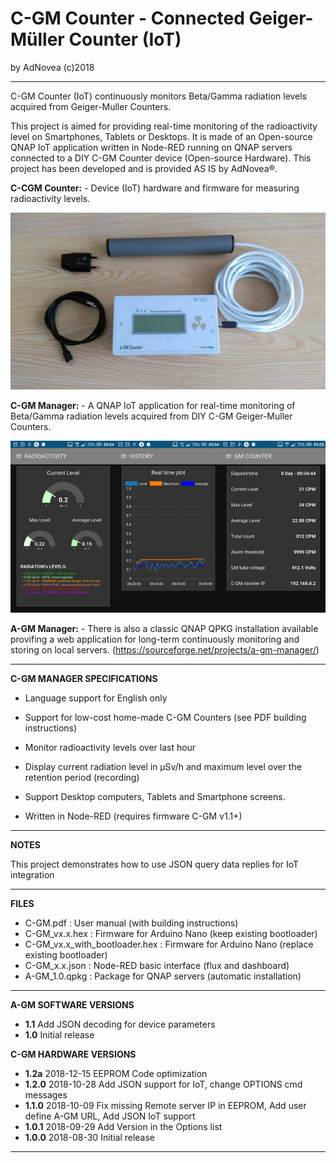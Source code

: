 
# C-GM Counter - Connected Geiger-Müller Counter (IoT)
by AdNovea (c)2018

**************************************************************************************
C-GM Counter (IoT) continuously monitors Beta/Gamma radiation levels acquired from Geiger-Muller Counters.

This project is aimed for providing real-time monitoring of the radioactivity level on Smartphones, Tablets or Desktops. It is made of an Open-source QNAP IoT application written in Node-RED running on QNAP servers connected to a DIY C-GM Counter device (Open-source Hardware). This project has been developed and is provided AS IS by AdNovea®.

**C-CGM Counter:** - Device (IoT) hardware and firmware for measuring radioactivity levels.

![C-GM Counter device](images/C-GM_Counter_01.png)

**C-GM Manager:** - A QNAP IoT application for real-time monitoring of Beta/Gamma radiation levels acquired from DIY C-GM Geiger-Muller Counters.

![Node RED Interface](images/CGM_Node-RED.png)


**A-GM Manager:** - There is also a classic QNAP QPKG installation available provifing a web application for long-term continuously monitoring and storing on local servers. (https://sourceforge.net/projects/a-gm-manager/)

**************************************************************************************
  
 
**C-GM MANAGER SPECIFICATIONS**

 - 	Language support for English only
 - 	Support for low-cost home-made C-GM Counters (see PDF building instructions)
 - 	Monitor radioactivity levels over last hour
 - 	Display current radiation level in µSv/h and maximum level over the retention period (recording)
 - 	Support Desktop computers, Tablets and Smartphone screens.

 -  Written in Node-RED (requires firmware C-GM v1.1+)

 **************************************************************************************


**NOTES**

This project demonstrates how to use JSON query data replies for IoT integration


 **************************************************************************************


**FILES**

 -  C-GM.pdf      : User manual (with building instructions)
 -  C-GM_vx.x.hex  : Firmware for Arduino Nano (keep existing bootloader)
 -  C-GM_vx.x_with_bootloader.hex : Firmware for Arduino Nano (replace existing bootloader)
 -  C-GM_x.x.json : Node-RED basic interface (flux and dashboard)
 -  A-GM_1.0.qpkg : Package for QNAP servers (automatic installation)

 **************************************************************************************


**A-GM SOFTWARE VERSIONS**

 -  **1.1** Add JSON decoding for device parameters
 -  **1.0** Initial release

**C-GM HARDWARE VERSIONS**

 -  **1.2a**  2018-12-15  EEPROM Code optimization
 -  **1.2.0** 2018-10-28  Add JSON support for IoT, change OPTIONS cmd messages
 -  **1.1.0** 2018-10-09  Fix missing Remote server IP in EEPROM, Add user define A-GM URL, Add JSON IoT support
 -  **1.0.1** 2018-09-29  Add Version in the Options list
 -  **1.0.0** 2018-08-30  Initial release


**************************************************************************************